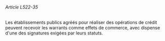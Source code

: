 ###### Article L522-35

Les établissements publics agréés pour réaliser des opérations de crédit peuvent recevoir les warrants comme effets de commerce, avec dispense d'une des signatures exigées par leurs statuts.

